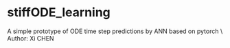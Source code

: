 # stiffODE_learning
A simple prototype of ODE time step predictions by ANN based on pytorch
\\
Author: Xi CHEN
